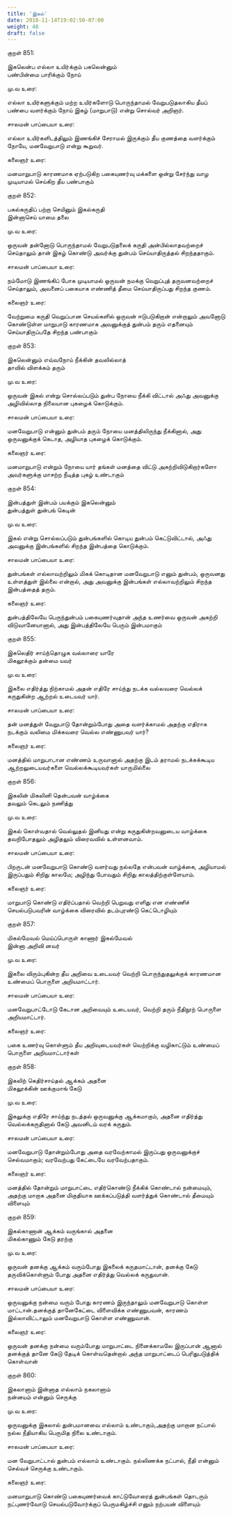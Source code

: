 ```yaml
---
title: 'இகல்'
date: 2018-11-14T19:02:50-07:00
weight: 48
draft: false
---
```



குறள்  851:

இகலென்ப எல்லா உயிர்க்கும் பகலென்னும்  
பண்பின்மை பாரிக்கும் நோய்

மு.வ உரை:

எல்லா உயிர்களுக்கும் மற்ற உயிர்களோடு பொருந்தாமல் வேறுபடுதலாகிய தீயப் பண்பை வளர்க்கும் நோய் இகழ் (மாறுபாடு) என்று சொல்வர் அறிஞர்.

சாலமன் பாப்பையா உரை:

எல்லா உயிர்களிடத்திலும் இணங்கிச் சேராமல் இருக்கும் தீய குணத்தை வளர்க்கும் நோயே, மனவேறுபாடு என்று கூறுவர்.

கலைஞர் உரை:

மனமாறுபாடு காரணமாக ஏற்படுகிற பகையுணர்வு மக்களை ஒன்று சேர்ந்து வாழ முடியாமல் செய்கிற தீய பண்பாகும்

குறள்  852:

பகல்கருதிப் பற்றா செயினும் இகல்கருதி  
இன்னாசெய் யாமை தலை

மு.வ உரை:

ஒருவன் தன்னோடு பொருந்தாமல் வேறுபடுதலைக் கருதி அன்பில்லாதவற்றைச் செய்தாலும் தான் இகழ் கொண்டு அவர்க்கு துன்பம் செய்யாதிருத்தல் சிறந்ததாகும்.

சாலமன் பாப்பையா உரை:

நம்மோடு இணங்கிப் போக முடியாமல் ஒருவன் நமக்கு வெறுப்புத் தருவனவற்றைச் செய்தாலும், அவனைப் பகையாக எண்ணித் தீமை செய்யாதிருப்பது சிறந்த குணம்.

கலைஞர் உரை:

வேற்றுமை கருதி வெறுப்பான செயல்களில் ஒருவன் ஈடுபடுகிறான் என்றாலும் அவனோடு கொண்டுள்ள மாறுபாடு காரணமாக அவனுக்குத் துன்பம் தரும் எதனையும் செய்யாதிருப்பதே சிறந்த பண்பாகும்

குறள்  853:

இகலென்னும் எவ்வநோய் நீக்கின் தவலில்லாத்  
தாவில் விளக்கம் தரும்

மு.வ உரை:

ஒருவன் இகல் என்று சொல்லப்படும் துன்ப நோயை நீக்கி விட்டால் அஃது அவனுக்கு அழிவில்லாத நிலையான புகழைக் கொடுக்கும்.

சாலமன் பாப்பையா உரை:

மனவேறுபாடு என்னும் துன்பம் தரும் நோயை மனத்திலிருந்து நீக்கினால், அது ஒருவனுக்குக் கெடாத, அழியாத புகழைக் கொடுக்கும்.

கலைஞர் உரை:

மனமாறுபாடு என்றும் நோயை யார் தங்கள் மனத்தை விட்டு அகற்றிவிடுகிறார்களோ அவர்களுக்கு மாசற்ற நீடித்த புகழ் உண்டாகும்

குறள்  854:

இன்பத்துள் இன்பம் பயக்கும் இகலென்னும்  
துன்பத்துள் துன்பங் கெடின்

மு.வ உரை:

இகல் என்று சொல்லப்படும் துன்பங்களில் கொடிய துன்பம் கெட்டுவிட்டால், அஃது அவனுக்கு இன்பங்களில் சிறந்த இன்பத்தை கொடுக்கும்.

சாலமன் பாப்பையா உரை:

துன்பங்கள் எல்லாவற்றிலும் மிகக் கொடிதான மனவேறுபாடு எனும் துன்பம், ஒருவனது உள்ளத்துள் இல்லை என்றால், அது அவனுக்கு இன்பங்கள் எல்லாவற்றிலும் சிறந்த இன்பத்தைத் தரும்.

கலைஞர் உரை:

துன்பத்திலேயே பெருந்துன்பம் பகையுணர்வுதான் அந்த உணர்வை ஒருவன் அகற்றி விடுவானேயானால், அது இன்பத்திலேயே பெரும் இன்பமாகும்

குறள்  855:

இகலெதிர் சாய்ந்தொழுக வல்லாரை யாரே  
மிகலூக்கும் தன்மை யவர்

மு.வ உரை:

இகலை எதிர்த்து நிற்காமல் அதன் எதிரே சாய்ந்து நடக்க வல்லவரை வெல்லக் கருதுகின்ற ஆற்றல் உடையவர் யார்.

சாலமன் பாப்பையா உரை:

தன் மனத்துள் வேறுபாடு தோன்றும்போது அதை வளர்க்காமல் அதற்கு எதிராக நடக்கும் வலிமை மிக்கவரை வெல்ல எண்ணுபவர் யார்?

கலைஞர் உரை:

மனத்தில் மாறுபாடான எண்ணம் உருவானால் அதற்கு இடம் தராமல் நடக்கக்கூடிய ஆற்றலுடையவர்களை வெல்லக்கூடியவர்கள் யாருமில்லை

குறள்  856:

இகலின் மிகலினி தென்பவன் வாழ்க்கை  
தவலும் கெடலும் நணித்து

மு.வ உரை:

இகல் கொள்வதால் வெல்லுதல் இனியது என்று கருதுகின்றவனுடைய வாழ்க்கை தவறிபோதலும் அழிதலும் விரைவவில் உள்ளனவாம்.

சாலமன் பாப்பையா உரை:

பிறருடன் மனவேறுபாடு கொண்டு வளர்வது நல்லதே என்பவன் வாழ்க்கை, அழியாமல் இருப்பதும் சிறிது காலமே; அழிந்து போவதும் சிறிது காலத்திற்குள்ளேயாம்.

கலைஞர் உரை:

மாறுபாடு கொண்டு எதிர்ப்பதால் வெற்றி பெறுவது எளிது என எண்ணிச் செயல்படுபவரின் வாழ்க்கை விரைவில் தடம்புரண்டு கெட்டொழியும்

குறள்  857:

மிகல்மேவல் மெய்ப்பொருள் காணார் இகல்மேவல்  
இன்னா அறிவி னவர்

மு.வ உரை:

இகலை விரும்புகின்ற தீய அறிவை உடையவர் வெற்றி பொருந்துதலுக்குக் காரணமான உண்மைப் பொருளை அறியமாட்டார்.

சாலமன் பாப்பையா உரை:

மனவேறுபாட்டோடு கேடான அறிவையும் உடையவர், வெற்றி தரும் நீதிநூற் பொருளை அறியமாட்டார்.

கலைஞர் உரை:

பகை உணர்வு கொள்ளும் தீய அறிவுடையவர்கள் வெற்றிக்கு வழிகாட்டும் உண்மைப் பொருளை அறியமாட்டார்கள்

குறள்  858:

இகலிற் கெதிர்சாய்தல் ஆக்கம் அதனை  
மிகலூக்கின் ஊக்குமாங் கேடு

மு.வ உரை:

இகலுக்கு எதிரே சாய்ந்து நடத்தல் ஒருவனுக்கு ஆக்கமாகும், அதனை எதிர்த்து வெல்லக்கருதினால் கேடு அவனிடம் வரக் கருதும்.

சாலமன் பாப்பையா உரை:

மனவேறுபாடு தோன்றும்போது அதை வரவேற்காமல் இருப்பது ஒருவனுக்குச் செல்வமாகும்; வரவேற்பது கேட்டையே வரவேற்ப‌தாகும்.

கலைஞர் உரை:

மனத்தில் தோன்றும் மாறுபாட்டை எதிர்கொண்டு நீக்கிக் கொண்டால் நன்மையும், அதற்கு மாறாக அதனை மிகுதியாக ஊக்கப்படுத்தி வளர்த்துக் கொண்டால் தீமையும் விளையும்

குறள்  859:

இகல்காணான் ஆக்கம் வருங்கால் அதனை  
மிகல்காணும் கேடு தரற்கு

மு.வ உரை:

ஒருவன் தனக்கு ஆக்கம் வரும்போது இகலைக் கருதமாட்டான், தனக்கு கேடு தருவிக்கொள்ளும் போது அதனை எதிர்த்து வெல்லக் கருதுவான்.

சாலமன் பாப்பையா உரை:

ஒருவனுக்கு நன்மை வரும் போது காரணம் இருந்தாலும் மனவேறுபாடு கொள்ள மாட்டான்.தனக்குத் தானேகேட்டை விளைவிக்க எண்ணுபவன், காரணம் இல்லாவிட்டாலும் மனவேறுபாடு கொள்ள எண்ணுவான்.

கலைஞர் உரை:

ஒருவன் தனக்கு நன்மை வரும்போது மாறுபாட்டை நினைக்காமலே இருப்பான் ஆனால் தனக்குத் தானே கேடு தேடிக் கொள்வதென்றால் அந்த மாறுபாட்டைப் பெரிதுபடுத்திக் கொள்வான்

குறள்  860:

இகலானாம் இன்னாத எல்லாம் நகலானாம்  
நன்னயம் என்னும் செருக்கு

மு.வ உரை:

ஒருவனுக்கு இகலால் துன்பமானவை எல்லாம் உண்டாகும்,அதற்கு மாறான நட்பால் நல்ல நீதியாகிய பெருமித நிலை உண்டாகும்.

சாலமன் பாப்பையா உரை:

மன வேறுபாட்டால் துன்பம் எல்லாம் உண்டாகும். நல்லிணக்க நட்பால், நீதி என்னும் செல்வச் செருக்கு உண்டாகும்.

கலைஞர் உரை:

மனமாறுபாடு கொண்டு பகையுணர்வைக் காட்டுவோரைத் துன்பங்கள் தொடரும் நட்புணர்வோடு செயல்படுவோர்க்குப் பெருமகிழ்ச்சி எனும் நற்பயன் விளையும்